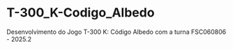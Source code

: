 # T-300_K-Codigo_Albedo
Desenvolvimento do Jogo T-300 K: Código Albedo com a turna FSC060806 - 2025.2
